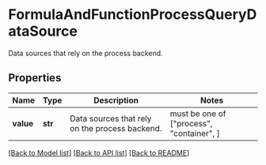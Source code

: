 # FormulaAndFunctionProcessQueryDataSource

Data sources that rely on the process backend.
## Properties
Name | Type | Description | Notes
------------ | ------------- | ------------- | -------------
**value** | **str** | Data sources that rely on the process backend. |  must be one of ["process", "container", ]

[[Back to Model list]](README.md#documentation-for-models) [[Back to API list]](README.md#documentation-for-api-endpoints) [[Back to README]](README.md)


